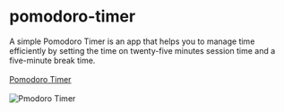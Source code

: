 # pomodoro-timer
A simple Pomodoro Timer is an app that helps you to manage time efficiently by setting the time on twenty-five minutes session time and a five-minute break time.
<br><br>
<a href="" target="_blank">Pomodoro Timer</a>
<br><br>
<img src="" alt="Pmodoro Timer">
